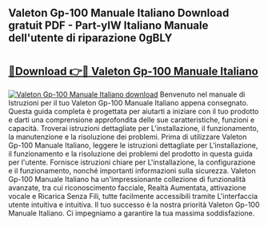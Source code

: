 ## Valeton Gp-100 Manuale Italiano Download gratuit PDF - Part-yIW Italiano Manuale dell'utente di riparazione 0gBLY

# <h2><a href="http://dfgi2fw.blite.top/?on=Valeton+Gp-100+Manuale+Italiano">🔗Download 👉🔴 Valeton Gp-100 Manuale Italiano</a></h2>

[![Valeton Gp-100 Manuale Italiano download](https://i.imgur.com/lujVjoI.png)](http://dfgi2fw.blite.top/?on=Valeton+Gp-100+Manuale+Italiano)
Benvenuto nel manuale di Istruzioni per il tuo Valeton Gp-100 Manuale Italiano appena consegnato. Questa guida completa è progettata per aiutarti a iniziare con il tuo prodotto e darti una comprensione approfondita delle sue caratteristiche, funzioni e capacità. Troverai istruzioni dettagliate per L'installazione, il funzionamento, la manutenzione e la risoluzione dei problemi. Prima di utilizzare Valeton Gp-100 Manuale Italiano, leggere le istruzioni dettagliate per L'installazione, il funzionamento e la risoluzione dei problemi del prodotto in questa guida per l'utente. Fornisce istruzioni chiare per L'installazione, la configurazione e il funzionamento, nonché importanti informazioni sulla sicurezza. Valeton Gp-100 Manuale Italiano ha un'impressionante collezione di funzionalità avanzate, tra cui riconoscimento facciale, Realtà Aumentata, attivazione vocale e Ricarica Senza Fili, tutte facilmente accessibili tramite L'interfaccia utente intuitiva e intuitiva. Il tuo successo è la nostra priorità Valeton Gp-100 Manuale Italiano. Ci impegniamo a garantire la tua massima soddisfazione.
